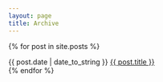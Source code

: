```yaml
---
layout: page
title: Archive
---
```


{% for post in site.posts %}

<div class="archive-item">
      <span class="post-date archive-date">{{ post.date | date_to_string }}</span>
      <a href="{{ post.url }}" class="archive-title">
        {{ post.title }}
      </a>
    </div>
{% endfor %}
